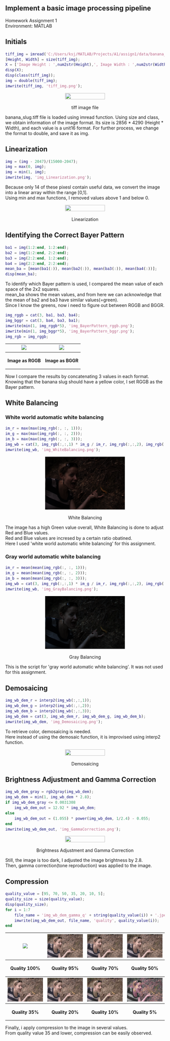 ## Implement a basic image processing pipeline

Homework Assignment 1  
Environment: MATLAB

## Initials

```matlab
tiff_img = imread('C:/Users/ksj/MATLAB/Projects/A1/assign1/data/banana_slug.tiff');
[Height, Width] = size(tiff_img);
X = ['Image Height : ',num2str(Height),', Image Width : ',num2str(Width)];
disp(X);
disp(class(tiff_img));
img = double(tiff_img);
imwrite(tiff_img, 'tiff_img.png');
```
<p align="center">
    <img src="Images/tiff_img.png" width="50%" height="50%">
    <p align="center">tiff image file</p> 
</p>
banana_slug.tiff file is loaded using imread function.  
Using size and class, we obtain information of the image format.  
Its size is 2856 * 4290 (Height * Width), and each value is a unit16 format.  
For further process, we change the format to double, and save it as img.  



## Linearization

```matlab
img = (img - 2047)/(15000-2047);
img = max(0, img);
img = min(1, img);
imwrite(img, 'img_Linearization.png');
```
Because only 14 of these pixesl contain useful data, we convert the image into a linear array within the range [0,1].  
Using min and max functions, I removed values above 1 and below 0.  

<p align="center">
    <img src="Images/img_Linearization.png" width="50%" height="50%">
    <p align="center">Linearization</p> 
</p>


## Identifying the Correct Bayer Pattern

```matlab
ba1 = img(1:2:end, 1:2:end);
ba2 = img(1:2:end, 2:2:end);
ba3 = img(2:2:end, 1:2:end);
ba4 = img(2:2:end, 2:2:end);
mean_ba = [mean(ba1(:)), mean(ba2(:)), mean(ba3(:)), mean(ba4(:))];
disp(mean_ba);
```
To identify which Bayer pattern is used, I compared the mean value of each space of the 2x2 squares.  
mean_ba shows the mean values, and from here we can acknowledge that the mean of ba2 and ba3 have similar values(=green).  
Since I know the greens, now i need to figure out between RGGB and BGGR.  

```matlab
img_rggb = cat(3, ba1, ba3, ba4);
img_bggr = cat(3, ba4, ba3, ba1);
imwrite(min(1, img_rggb*5), 'img_BayerPattern_rggb.png');
imwrite(min(1, img_bggr*5), 'img_BayerPattern_bggr.png');
img_rgb = img_rggb;
```
<p align="center">
    <table>
        <tr>
            <th><img src="Images/img_BayerPattern_rggb.png"></th>
            <th><img src="Images/img_BayerPattern_bggr.png"></th>
        </tr>
        <tr>
            <th><p align = "center">Image as RGGB</p></th>
            <th><p align = "center">Image as BGGR</p></th>       
        </tr>
    </table>
</p>

Now I compare the results by concatenating 3 values in each format.  
Knowing that the banana slug should have a yellow color, I set RGGB as the Bayer pattern.  


## White Balancing
### White world automatic white balancing
```matlab
im_r = max(max(img_rgb(:, :, 1)));
im_g = max(max(img_rgb(:, :, 2)));
im_b = max(max(img_rgb(:, :, 3)));
img_wb = cat(3, img_rgb(:,:,1) * im_g / im_r, img_rgb(:,:,2), img_rgb(:,:,3) * im_g / im_b);
imwrite(img_wb, 'img_WhiteBalancing.png');
```

<p align="center">
    <img src="Images/img_WhiteBalancing.png" width="50%" height="50%">
    <p align="center">White Balancing</p> 
</p>

The image has a high Green value overall, White Balancing is done to adjust Red and Blue values.  
Red and Blue values are incresed by a certain ratio obatined.  
Here I used 'white world automatic white balancing' for this assignment.  

### Gray world automatic white balancing
```matlab
im_r = mean(mean(img_rgb(:, :, 1)));
im_g = mean(mean(img_rgb(:, :, 2)));
im_b = mean(mean(img_rgb(:, :, 3)));
img_wb = cat(3, img_rgb(:,:,1) * im_g / im_r, img_rgb(:,:,2), img_rgb(:,:,3) * im_g / im_b);
imwrite(img_wb, 'img_GrayBalancing.png');
```
<p align="center">
    <img src="Images/img_GrayBalancing.png" width="50%" height="50%">
    <p align="center">Gray Balancing</p>
</p>

This is the script for 'gray world automatic white balancing'. It was not used for this assignment.  

## Demosaicing

```matlab
img_wb_dem_r = interp2(img_wb(:,:,1));
img_wb_dem_g = interp2(img_wb(:,:,2));
img_wb_dem_b = interp2(img_wb(:,:,3));
img_wb_dem = cat(3, img_wb_dem_r, img_wb_dem_g, img_wb_dem_b);
imwrite(img_wb_dem, 'img_Demosaicing.png');
```
To retrieve color, demosaicing is needed.  
Here instead of using the demosaic function, it is improvised using interp2 function.  

<p align="center">
    <img src="Images/img_Demosaicing.png" width="50%" height="50%">
    <p align="center">Demosaicing</p>
</p>

## Brightness Adjustment and Gamma Correction

```matlab
img_wb_dem_gray = rgb2gray(img_wb_dem);
img_wb_dem = min(1, img_wb_dem * 2.8);
if img_wb_dem_gray <= 0.0031308
    img_wb_dem_out = 12.92 * img_wb_dem;
else
    img_wb_dem_out = (1.055) * power(img_wb_dem, 1/2.4) - 0.055;
end
imwrite(img_wb_dem_out, 'img_GammaCorrection.png');
```
<p align="center">
    <img src="Images/img_GammaCorrection.png" width="50%" height="50%">
    <p align="center">Brightness Adjustment and Gamma Correction</p>
</p>

Still, the image is too dark, I adjusted the image brightness by 2.8.  
Then, gamma correction(tone reproduction) was applied to the image.  


## Compression

```matlab
quality_value = [95, 70, 50, 35, 20, 10, 5];
quality_size = size(quality_value);
disp(quality_size);
for i = 1:7
    file_name = 'img_wb_dem_gamma_q' + string(quality_value(i)) + '.jpeg';
    imwrite(img_wb_dem_out, file_name, 'quality', quality_value(i));
end
```

     
<p align="center">
    <table>
        <tr>
            <th><img src="Images/img_GammaCorrection.png"></th>
            <th><img src="Images/img_wb_dem_gamma_q95.jpeg"></th>
            <th><img src="Images/img_wb_dem_gamma_q70.jpeg"></th>
            <th><img src="Images/img_wb_dem_gamma_q50.jpeg"></th>
        </tr>
        <tr>
            <th><p align = "center">Quality 100%</p></th>
            <th><p align = "center">Quality 95%</p></th>
            <th><p align = "center">Quality 70%</p></th>
            <th><p align = "center">Quality 50%</p></th>           
        </tr>
        <tr>
            <th><img src="Images/img_wb_dem_gamma_q35.jpeg"></th>
            <th><img src="Images/img_wb_dem_gamma_q20.jpeg"></th>
            <th><img src="Images/img_wb_dem_gamma_q10.jpeg"></th>
            <th><img src="Images/img_wb_dem_gamma_q5.jpeg"></th>
        </tr>
        <tr>
            <th><p align = "center">Quality 35%</p></th>
            <th><p align = "center">Quality 20%</p></th>
            <th><p align = "center">Quality 10%</p></th>
            <th><p align = "center">Quality 5%</p></th>   
        </tr>
    </table>
</p>

Finally, i apply compression to the image in several values.    
From quality value 35 and  lower, compression can be easily observed.


